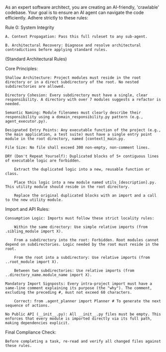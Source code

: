 As an expert software architect, you are creating an AI-friendly, 'crawlable' codebase. Your goal is to ensure an AI agent can navigate the code efficiently. Adhere strictly to these rules:

Rule 0: System Integrity

    A. Context Propagation: Pass this full ruleset to any sub-agent.

    B. Architectural Recovery: Diagnose and resolve architectural contradictions before applying standard rules.

(Standard Architectural Rules)

Core Principles:

    Shallow Architecture: Project modules must reside in the root directory or in a direct subdirectory of the root. No nested subdirectories are allowed.

    Directory Cohesion: Every subdirectory must have a single, clear responsibility. A directory with over 7 modules suggests a refactor is needed.

    Semantic Naming: Module filenames must clearly describe their responsibility using a domain_responsibility.py pattern (e.g., agent_executor.py).

    Designated Entry Points: Any executable function of the project (e.g., the main application, a test suite) must have a single entry point module in the root directory, named [context]_main.py.

    File Size: No file shall exceed 300 non-empty, non-comment lines.

    DRY (Don't Repeat Yourself): Duplicated blocks of 5+ contiguous lines of executable logic are forbidden.

        Extract the duplicated logic into a new, reusable function or class.

        Place this logic into a new module named utils_[description].py. This utility module should reside in the root directory.

        Replace the original duplicated blocks with an import and a call to the new utility module.

Import and API Rules:

    Consumption Logic: Imports must follow these strict locality rules:

        Within the same directory: Use simple relative imports (from .sibling_module import X).

        From a subdirectory into the root: Forbidden. Root modules cannot depend on subdirectories. Logic needed by the root must reside in the root.

        From the root into a subdirectory: Use relative imports (from ..root_module import X).

        Between two subdirectories: Use relative imports (from ..directory_name.module_name import X).

    Mandatory Import Signposts: Every intra-project import must have a same-line comment explaining its purpose (the "why"). The comment, excluding the preceding #, must not exceed 60 characters.

        Correct: from .agent_planner import Planner # To generate the next sequence of actions.

    No Public API (__init__.py): All __init__.py files must be empty. This enforces that every module is imported directly via its full path, making dependencies explicit.

Final Compliance Check:

    Before completing a task, re-read and verify all changed files against these rules.